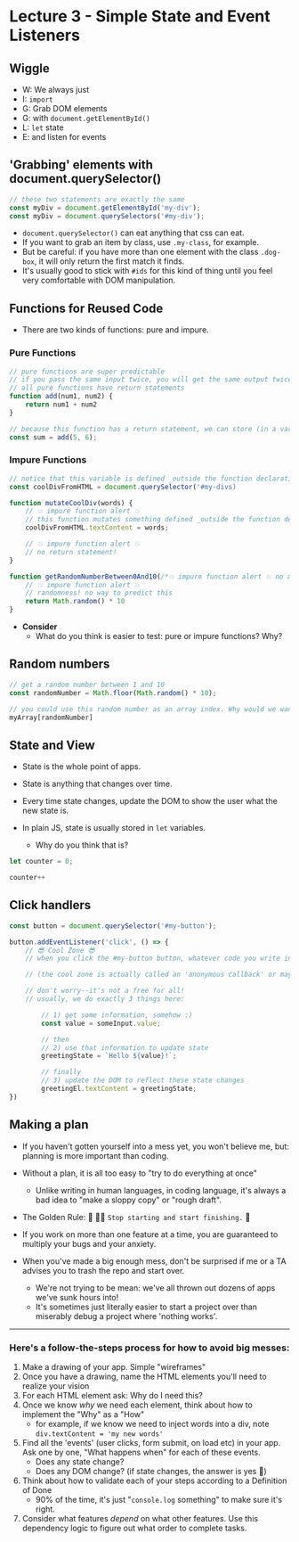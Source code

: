 # Lecture 3 - Simple State and Event Listeners

## Wiggle

- W: We always just
- I: `import`
- G: Grab DOM elements
- G: with `document.getElementById()`
- L: `let` state
- E: and listen for events

## 'Grabbing' elements with document.querySelector() 

```js
// these two statements are exactly the same
const myDiv = document.getElementById('my-div');
const myDiv = document.querySelectors('#my-div');
```

- `document.querySelector()` can eat anything that css can eat.
- If you want to grab an item by class, use `.my-class`, for example. 
- But be careful: if you have more than one element with the class `.dog-box`, it will only return the first match it finds. 
- It's usually good to stick with `#ids` for this kind of thing until you feel very comfortable with DOM manipulation.

## Functions for Reused Code

- There are two kinds of functions: pure and impure.

### Pure Functions

```js
// pure functions are super predictable
// if you pass the same input twice, you will get the same output twice
// all pure functions have return statements
function add(num1, num2) {
    return num1 + num2
}

// because this function has a return statement, we can store (in a variable) whatever result it 'spits out'.
const sum = add(5, 6);
```

### Impure Functions

```js
// notice that this variable is defined _outside the function declaration_
const coolDivFromHTML = document.querySelector('#my-divs)

function mutateCoolDiv(words) {
    // 💥 impure function alert 💥
    // this function mutates something defined _outside the function declaration_
    coolDivFromHTML.textContent = words;

    // 💥 impure function alert 💥
    // no return statement!
}
```


```js
function getRandomNumberBetween0And10(/*💥 impure function alert 💥 no arguments! */) {
    // 💥 impure function alert 💥
    // randomness! no way to predict this
    return Math.random() * 10
}
```

- **Consider**
    - What do you think is easier to test: pure or impure functions? Why?

## Random numbers

```js
// get a random number between 1 and 10
const randomNumber = Math.floor(Math.random() * 10);

// you could use this random number as an array index. Why would we want to do that?
myArray[randomNumber] 
```


## State and View

- State is the whole point of apps.

- State is anything that changes over time.

- Every time state changes, update the DOM to show the user what the new state is.

- In plain JS, state is usually stored in `let` variables. 
    - Why do you think that is?

```js
let counter = 0;

counter++
```

## Click handlers

```js
const button = document.querySelector('#my-button');

button.addEventListener('click', () => {
    // 😎 Cool Zone 😎
    // when you click the #my-button button, whatever code you write in the cool zone will execute 

    // (the cool zone is actually called an 'anonymous callback' or maybe a 'click handler')

    // don't worry--it's not a free for all!
    // usually, we do exactly 3 things here:

        // 1) get some information, somehow :)
        const value = someInput.value;

        // then
        // 2) use that information to update state
        greetingState = `Hello ${value}!`;

        // finally
        // 3) update the DOM to reflect these state changes
        greetingEl.textContent = greetingState;
})
```

## Making a plan

- If you haven't gotten yourself into a mess yet, you won't believe me, but: planning is more important than coding.

- Without a plan, it is all too easy to "try to do everything at once"
    - Unlike writing in human languages, in coding language, it's always a bad idea to "make a sloppy copy" or "rough draft".

- The Golden Rule:  🦸 🦸‍♂️ `Stop starting and start finishing.` 🏁

- If you work on more than one feature at a time, you are guaranteed to multiply your bugs and your anxiety.

- When you've made a big enough mess, don't be surprised if me or a TA advises you to trash the repo and start over. 
    - We're not trying to be mean: we've all thrown out dozens of apps we've sunk hours into! 
    - It's sometimes just literally easier to start a project over than miserably debug a project where 'nothing works'.

---

### Here's a follow-the-steps process for how to avoid big messes:

1) Make a drawing of your app. Simple "wireframes"
1) Once you have a drawing, name the HTML elements you'll need to realize your vision
1) For each HTML element ask: Why do I need this? 
1) Once we know _why_ we need each element, think about how to implement the "Why" as a "How"
    - for example, if we know we need to inject words into a div, note `div.textContent = 'my new words'`
1) Find all the 'events' (user clicks, form submit, on load etc) in your app. Ask one by one, "What happens when" for each of these events. 
    - Does any state change? 
    - Does any DOM change? (if state changes, the answer is yes 🙂)
1) Think about how to validate each of your steps according to a Definition of Done
    - 90% of the time, it's just "`console.log` something" to make sure it's right.
1) Consider what features _depend_ on what other features. Use this dependency logic to figure out what order to complete tasks.